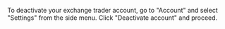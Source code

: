 To deactivate your exchange trader account, go to "Account" and select "Settings" from the side menu. Click "Deactivate account" and proceed.
